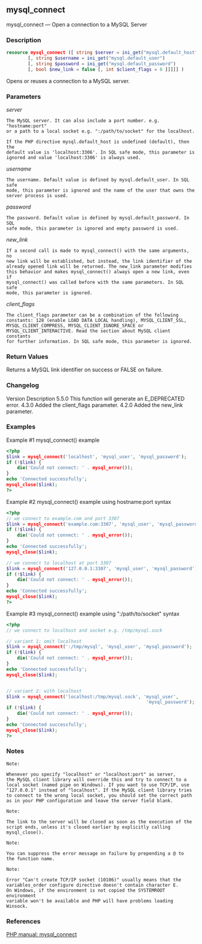 ## mysql_connect

mysql_connect — Open a connection to a MySQL Server

### Description

```php
resource mysql_connect ([ string $server = ini_get("mysql.default_host")
        [, string $username = ini_get("mysql.default_user")
        [, string $password = ini_get("mysql.default_password")
        [, bool $new_link = false [, int $client_flags = 0 ]]]]] )
```

Opens or reuses a connection to a MySQL server.

### Parameters

*server*

    The MySQL server. It can also include a port number. e.g. "hostname:port"
    or a path to a local socket e.g. ":/path/to/socket" for the localhost.

    If the PHP directive mysql.default_host is undefined (default), then the
    default value is 'localhost:3306'. In SQL safe mode, this parameter is
    ignored and value 'localhost:3306' is always used.

*username*

    The username. Default value is defined by mysql.default_user. In SQL safe
    mode, this parameter is ignored and the name of the user that owns the
    server process is used.

*password*

    The password. Default value is defined by mysql.default_password. In SQL
    safe mode, this parameter is ignored and empty password is used.

*new_link*

    If a second call is made to mysql_connect() with the same arguments, no
    new link will be established, but instead, the link identifier of the
    already opened link will be returned. The new_link parameter modifies
    this behavior and makes mysql_connect() always open a new link, even if
    mysql_connect() was called before with the same parameters. In SQL safe
    mode, this parameter is ignored.

*client_flags*

    The client_flags parameter can be a combination of the following
    constants: 128 (enable LOAD DATA LOCAL handling), MYSQL_CLIENT_SSL,
    MYSQL_CLIENT_COMPRESS, MYSQL_CLIENT_IGNORE_SPACE or
    MYSQL_CLIENT_INTERACTIVE. Read the section about MySQL client constants
    for further information. In SQL safe mode, this parameter is ignored.

### Return Values

Returns a MySQL link identifier on success or FALSE on failure.

### Changelog

Version 	Description
5.5.0 	This function will generate an E_DEPRECATED error.
4.3.0 	Added the client_flags parameter.
4.2.0 	Added the new_link parameter.

### Examples

Example #1 mysql_connect() example

```php
<?php
$link = mysql_connect('localhost', 'mysql_user', 'mysql_password');
if (!$link) {
    die('Could not connect: ' . mysql_error());
}
echo 'Connected successfully';
mysql_close($link);
?>
```

Example #2 mysql_connect() example using hostname:port syntax

```php
<?php
// we connect to example.com and port 3307
$link = mysql_connect('example.com:3307', 'mysql_user', 'mysql_password');
if (!$link) {
    die('Could not connect: ' . mysql_error());
}
echo 'Connected successfully';
mysql_close($link);

// we connect to localhost at port 3307
$link = mysql_connect('127.0.0.1:3307', 'mysql_user', 'mysql_password');
if (!$link) {
    die('Could not connect: ' . mysql_error());
}
echo 'Connected successfully';
mysql_close($link);
?>
```

Example #3 mysql_connect() example using ":/path/to/socket" syntax

```php
<?php
// we connect to localhost and socket e.g. /tmp/mysql.sock

// variant 1: omit localhost
$link = mysql_connect(':/tmp/mysql', 'mysql_user', 'mysql_password');
if (!$link) {
    die('Could not connect: ' . mysql_error());
}
echo 'Connected successfully';
mysql_close($link);


// variant 2: with localhost
$link = mysql_connect('localhost:/tmp/mysql.sock', 'mysql_user',
                                                    'mysql_password');
if (!$link) {
    die('Could not connect: ' . mysql_error());
}
echo 'Connected successfully';
mysql_close($link);
?>
```

### Notes

    Note:

    Whenever you specify "localhost" or "localhost:port" as server,
    the MySQL client library will override this and try to connect to a
    local socket (named pipe on Windows). If you want to use TCP/IP, use
    "127.0.0.1" instead of "localhost". If the MySQL client library tries
    to connect to the wrong local socket, you should set the correct path
    as in your PHP configuration and leave the server field blank.

    Note:

    The link to the server will be closed as soon as the execution of the
    script ends, unless it's closed earlier by explicitly calling
    mysql_close().

    Note:

    You can suppress the error message on failure by prepending a @ to
    the function name.

    Note:

    Error "Can't create TCP/IP socket (10106)" usually means that the
    variables_order configure directive doesn't contain character E.
    On Windows, if the environment is not copied the SYSTEMROOT environment
    variable won't be available and PHP will have problems loading Winsock.

### References

[PHP manual: mysql_connect](http://www.php.net/manual/en/function.mysql-connect.php)



